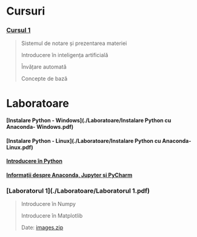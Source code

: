 
# Cursuri 

### [Cursul 1](./Cursuri/Curs1.pptx)

  > Sistemul de notare și prezentarea materiei
  >
  > Introducere în inteligența artificială
  >
  > Învățare automată
  >
  > Concepte de bază


# Laboratoare 
#### [Instalare Python - Windows](./Laboratoare/Instalare Python cu Anaconda- Windows.pdf)
#### [Instalare Python - Linux](./Laboratoare/Instalare Python cu Anaconda- Linux.pdf)
#### [Introducere în Python](./Laboratoare/Introducere-in-python.pdf) 
#### [Informații despre Anaconda, Jupyter și PyCharm](./Laboratoare/Anaconda_Jupyter_PyCharm.pdf) 
 
### [Laboratorul 1](./Laboratoare/Laboratorul 1.pdf)

 > Introducere în Numpy
 >
 > Introducere în Matplotlib
 >
 > Date: [images.zip](./Data/images.zip)
 